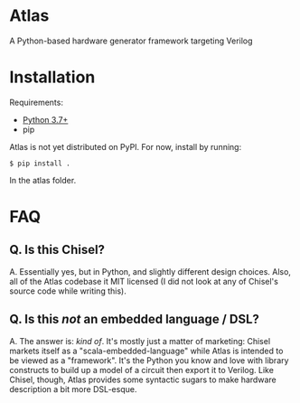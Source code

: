 # Atlas

A Python-based hardware generator framework targeting Verilog

# Installation
Requirements:
* [Python 3.7+](https://www.python.org/)
* pip

Atlas is not yet distributed on PyPI. For now, install by running:
```
$ pip install .
```

In the atlas folder.

# FAQ
## Q. Is this Chisel?
A. Essentially yes, but in Python, and slightly different design choices. Also,
all of the Atlas codebase it MIT licensed (I did not look at any of Chisel's
source code while writing this).

## Q. Is this _not_ an embedded language / DSL?
A. The answer is: _kind of_. It's mostly just a matter of marketing: Chisel markets
itself as a "scala-embedded-language" while Atlas is intended to be viewed as a
"framework". It's the Python you know and love with library constructs to build
up a model of a circuit then export it to Verilog. Like Chisel, though, Atlas
provides some syntactic sugars to make hardware description a bit more DSL-esque.
